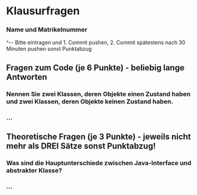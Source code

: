 # Klausurfragen

### Name und Matrikelnummer 
^-- Bitte eintragen und 1. Commit pushen, 2. Commit spätestens nach 30 Minuten pushen sonst Punktabzug

## Fragen zum Code (je 6 Punkte) - beliebig lange Antworten

### Nennen Sie zwei Klassen, deren Objekte einen Zustand haben und zwei Klassen, deren Objekte keinen Zustand haben.

### ...


## Theoretische Fragen (je 3 Punkte) - jeweils nicht mehr als DREI Sätze sonst Punktabzug!

### Was sind die Hauptunterschiede zwischen Java-Interface und abstrakter Klasse?

### ...
